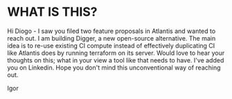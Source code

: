 # WHAT IS THIS?

Hi Diogo - I saw you filed two feature proposals in Atlantis and wanted to reach out. I am building Digger, a new open-source alternative. The main idea is to re-use existing CI compute instead of effectively duplicating CI like Atlantis does by running terraform on its server. Would love to hear your thoughts on this; what in your view a tool like that needs to have. I've added you on Linkedin. Hope you don't mind this unconventional way of reaching out.

Igor
